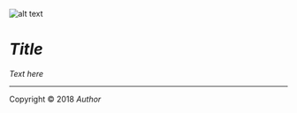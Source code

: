 ![alt text](https://github.com/MrPlusGH/NPlusMiner/raw/master/Includes/NPM.png)
# *Title*
*Text here*

***
Copyright © 2018 *Author*


